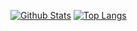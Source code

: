 [![Github Stats](https://github-readme-stats.vercel.app/api?username=itzthemeow&show_icons=true&theme=radical&count_private=true)](https://github.com/)
[![Top Langs](https://github-readme-stats.vercel.app/api/top-langs/?username=itzthemeow&layout=compact&theme=radical)](https://github.com/)
